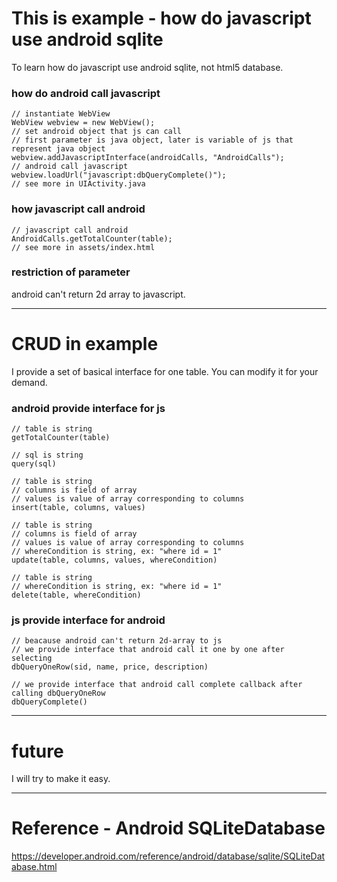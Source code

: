 # This is example - how do javascript use android sqlite
To learn how do javascript use android sqlite, not html5 database.

### how do android call javascript
	// instantiate WebView
	WebView webview = new WebView();
	// set android object that js can call
	// first parameter is java object, later is variable of js that represent java object
	webview.addJavascriptInterface(androidCalls, "AndroidCalls");
	// android call javascript 
	webview.loadUrl("javascript:dbQueryComplete()");
	// see more in UIActivity.java 
	
### how javascript call android
	// javascript call android
	AndroidCalls.getTotalCounter(table);
	// see more in assets/index.html

### restriction of parameter
android can't return 2d array to javascript.

-------------------
# CRUD in example
I provide a set of basical interface for one table. 
You can modify it for your demand.

### android provide interface for js
	// table is string
	getTotalCounter(table)
	
	// sql is string
	query(sql)
	
	// table is string
	// columns is field of array
	// values is value of array corresponding to columns
	insert(table, columns, values)
	
	// table is string
	// columns is field of array
	// values is value of array corresponding to columns
	// whereCondition is string, ex: "where id = 1"
	update(table, columns, values, whereCondition)
	
	// table is string
	// whereCondition is string, ex: "where id = 1"
	delete(table, whereCondition)

### js provide interface for android
	// beacause android can't return 2d-array to js
	// we provide interface that android call it one by one after selecting
	dbQueryOneRow(sid, name, price, description)
	
	// we provide interface that android call complete callback after calling dbQueryOneRow
	dbQueryComplete()
-------------------
# future
I will try to make it easy.

-------------------
# Reference - Android SQLiteDatabase
https://developer.android.com/reference/android/database/sqlite/SQLiteDatabase.html


